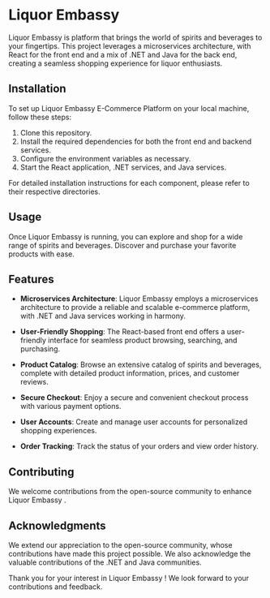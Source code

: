 # 

# Liquor Embassy

Liquor Embassy is  platform that brings the world of spirits and beverages to your fingertips. This project leverages a microservices architecture, with React for the front end and a mix of .NET and Java for the back end, creating a seamless shopping experience for liquor enthusiasts.

## Installation

To set up Liquor Embassy E-Commerce Platform on your local machine, follow these steps:

1. Clone this repository.
2. Install the required dependencies for both the front end and backend services.
3. Configure the environment variables as necessary.
4. Start the React application, .NET services, and Java services.

For detailed installation instructions for each component, please refer to their respective directories.

## Usage

Once Liquor Embassy  is running, you can explore and shop for a wide range of spirits and beverages. Discover and purchase your favorite products with ease.

## Features

- **Microservices Architecture**: Liquor Embassy employs a microservices architecture to provide a reliable and scalable e-commerce platform, with .NET and Java services working in harmony.

- **User-Friendly Shopping**: The React-based front end offers a user-friendly interface for seamless product browsing, searching, and purchasing.

- **Product Catalog**: Browse an extensive catalog of spirits and beverages, complete with detailed product information, prices, and customer reviews.

- **Secure Checkout**: Enjoy a secure and convenient checkout process with various payment options.

- **User Accounts**: Create and manage user accounts for personalized shopping experiences.

- **Order Tracking**: Track the status of your orders and view order history.

## Contributing

We welcome contributions from the open-source community to enhance Liquor Embassy .

## Acknowledgments

We extend our appreciation to the open-source community, whose contributions have made this project possible. We also acknowledge the valuable contributions of the .NET and Java communities.

Thank you for your interest in Liquor Embassy ! We look forward to your contributions and feedback.
